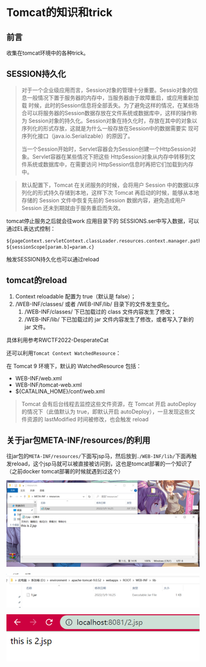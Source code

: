 # Tomcat的知识和trick

## 前言

收集在tomcat环境中的各种trick。



## SESSION持久化

> 对于一个企业级应用而言，Session对象的管理十分重要。Sessio对象的信息一般情况下置于服务器的内存中，当服务器由于故障重启，或应用重新加载 时候，此时的Session信息将全部丢失。为了避免这样的情况，在某些场合可以将服务器的Session数据存放在文件系统或数据库中，这样的操作称为 Session对象的持久化。Session对象在持久化时，存放在其中的对象以序列化的形式存放，这就是为什么一般存放在Session中的数据需要实 现可序列化接口（java.io.Serializable）的原因了。
>
> 当一个Session开始时，Servlet容器会为Session创建一个HttpSession对象。Servlet容器在某些情况下把这些 HttpSession对象从内存中转移到文件系统或数据库中，在需要访问 HttpSession信息时再把它们加载到内存中。

> 默认配置下，Tomcat 在关闭服务的时候，会将用户 Session 中的数据以序列化的形式持久存储到本地，这样下次 Tomcat 再启动的时候，能够从本地存储的 Session 文件中恢复先前的 Session 数据内容，避免造成用户 Session 还未到期就由于服务重启而失效。

tomcat停止服务之后就会往work 应用目录下的 SESSIONS.ser中写入数据，可以通过EL表达式控制：

```
${pageContext.servletContext.classLoader.resources.context.manager.pathname=param.a}
${sessionScope[param.b]=param.c}
```

触发SESSION持久化也可以通过reload

## tomcat的reload

1. Context reloadable 配置为 true（默认是 false）；
2. /WEB-INF/classes/ 或者 /WEB-INF/lib/ 目录下的文件发生变化。
   1. /WEB-INF/classes/ 下已加载过的 class 文件内容发生了修改；
   2. /WEB-INF/lib/ 下已加载过的 jar 文件内容发生了修改，或者写入了新的 jar 文件。

具体利用参考RWCTF2022-DesperateCat

还可以利用`Tomcat Context WatchedResource`：

在 Tomcat 9 环境下，默认的 WatchedResource 包括：

- WEB-INF/web.xml
- WEB-INF/tomcat-web.xml
- ${CATALINA_HOME}/conf/web.xml

> Tomcat 会有后台线程去监控这些文件资源，在 Tomcat 开启 autoDeploy 的情况下（此值默认为 true，即默认开启 autoDeploy），一旦发现这些文件资源的 lastModified 时间被修改，也会触发 reload



## 关于jar包META-INF/resources/的利用

往jar包的`META-INF/resources/`下面写jsp马，然后放到`./WEB-INF/lib/`下面再触发reload，这个jsp马就可以被直接被访问到，这也是tomcat部署的一个知识了（之前docker tomcat部署的时候就遇到过这个）

![image-20220309162846423](Tomcat的知识和trick.assets/image-20220309162846423.png)

![image-20220309162855074](Tomcat的知识和trick.assets/image-20220309162855074.png)

![image-20220309162904023](Tomcat的知识和trick.assets/image-20220309162904023.png)
